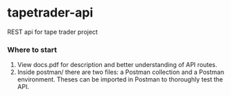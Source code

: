 # tapetrader-api
REST api for tape trader project

### Where to start
1. View docs.pdf for description and better understanding of API routes.
2. Inside postman/ there are two files: a Postman collection and a Postman environment. Theses can be imported in Postman to thoroughly test the API.
